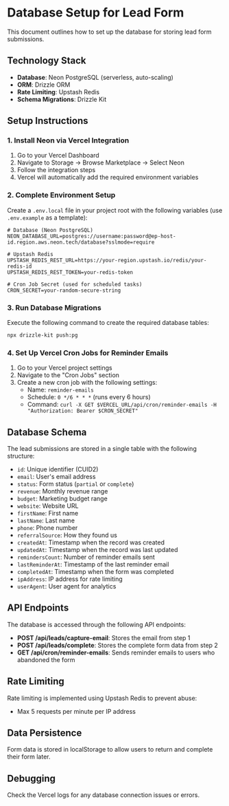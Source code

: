 # Database Setup for Lead Form

This document outlines how to set up the database for storing lead form submissions.

## Technology Stack

- **Database**: Neon PostgreSQL (serverless, auto-scaling)
- **ORM**: Drizzle ORM
- **Rate Limiting**: Upstash Redis
- **Schema Migrations**: Drizzle Kit

## Setup Instructions

### 1. Install Neon via Vercel Integration

1. Go to your Vercel Dashboard
2. Navigate to Storage → Browse Marketplace → Select Neon
3. Follow the integration steps
4. Vercel will automatically add the required environment variables

### 2. Complete Environment Setup

Create a `.env.local` file in your project root with the following variables (use `.env.example` as a template):

```
# Database (Neon PostgreSQL)
NEON_DATABASE_URL=postgres://username:password@ep-host-id.region.aws.neon.tech/database?sslmode=require

# Upstash Redis
UPSTASH_REDIS_REST_URL=https://your-region.upstash.io/redis/your-redis-id
UPSTASH_REDIS_REST_TOKEN=your-redis-token

# Cron Job Secret (used for scheduled tasks)
CRON_SECRET=your-random-secure-string
```

### 3. Run Database Migrations

Execute the following command to create the required database tables:

```bash
npx drizzle-kit push:pg
```

### 4. Set Up Vercel Cron Jobs for Reminder Emails

1. Go to your Vercel project settings
2. Navigate to the "Cron Jobs" section
3. Create a new cron job with the following settings:
   - Name: `reminder-emails`
   - Schedule: `0 */6 * * *` (runs every 6 hours)
   - Command: `curl -X GET $VERCEL_URL/api/cron/reminder-emails -H "Authorization: Bearer $CRON_SECRET"`

## Database Schema

The lead submissions are stored in a single table with the following structure:

- `id`: Unique identifier (CUID2)
- `email`: User's email address
- `status`: Form status (`partial` or `complete`)
- `revenue`: Monthly revenue range
- `budget`: Marketing budget range
- `website`: Website URL
- `firstName`: First name
- `lastName`: Last name
- `phone`: Phone number
- `referralSource`: How they found us
- `createdAt`: Timestamp when the record was created
- `updatedAt`: Timestamp when the record was last updated
- `remindersCount`: Number of reminder emails sent
- `lastReminderAt`: Timestamp of the last reminder email
- `completedAt`: Timestamp when the form was completed
- `ipAddress`: IP address for rate limiting
- `userAgent`: User agent for analytics

## API Endpoints

The database is accessed through the following API endpoints:

- **POST /api/leads/capture-email**: Stores the email from step 1
- **POST /api/leads/complete**: Stores the complete form data from step 2
- **GET /api/cron/reminder-emails**: Sends reminder emails to users who abandoned the form

## Rate Limiting

Rate limiting is implemented using Upstash Redis to prevent abuse:

- Max 5 requests per minute per IP address

## Data Persistence

Form data is stored in localStorage to allow users to return and complete their form later.

## Debugging

Check the Vercel logs for any database connection issues or errors. 